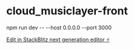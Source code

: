 # cloud_musiclayer-front

npm run dev -- --host 0.0.0.0 --port 3000


[Edit in StackBlitz next generation editor ⚡️](https://stackblitz.com/~/github.com/shikaiwen/cloud_musiclayer-front)